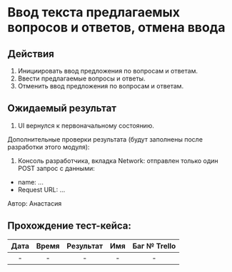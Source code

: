 Ввод текста предлагаемых вопросов и ответов, отмена ввода
===

Действия
--
1. Инициировать ввод предложения по вопросам и ответам.
2. Ввести предлагаемые вопросы и ответы.
3. Отменить ввод предложения по вопросам и ответам.

Ожидаемый результат
--
1. UI вернулся к первоначальному состоянию.

Дополнительные проверки результата (будут заполнены после разработки этого модуля):
1. Консоль разработчика, вкладка Network: отправлен только один POST запрос с данными:
- name: ...
- Request URL: ...

Автор: Анастасия

Прохождение тест-кейса:
----------------

|**Дата**|**Время**|**Результат**|**Имя**|**Баг № Trello**|
| :-: | :-: | :-: | :-: | :-: |
|-|-|-|-|-|
